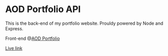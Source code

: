 # AOD Portfolio API

This is the back-end of my portfolio website. Prouldy powered by Node and Express.

Front-end @[AOD Portfolio](https://github.com/davidoluseun/aod-portfolio/)

[Live link](https://davidoluseun.herokuapp.com/)
